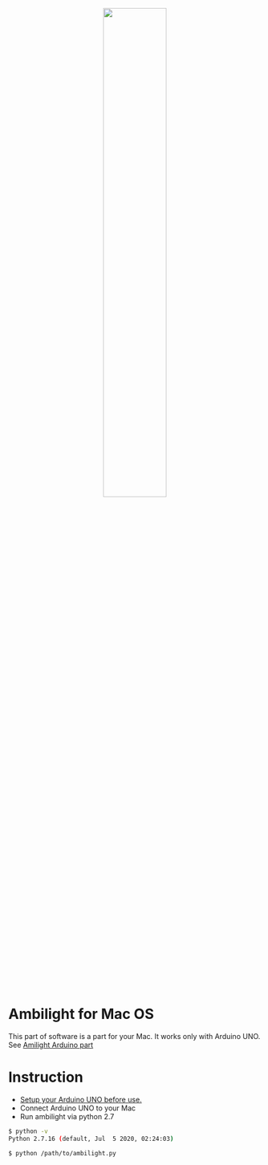 <p align="center"><img src="http://app.shopsline.ru/img-pic/kf/Hf3e4eb92d8c64b29bbdbb7538dbdf9c6I/DIY-Ambilight-RGB-5050.jpg_q50.jpg" width="50%" /></p>

# Ambilight for Mac OS

This part of software is a part for your Mac. It works only with Arduino UNO. See [Amilight Arduino part](https://github.com/sergeich5/Ambilight-Arduino-part)

# Instruction
  - [Setup your Arduino UNO before use.](https://github.com/sergeich5/Ambilight-Arduino-part)
  - Connect Arduino UNO to your Mac
  - Run ambilight via python 2.7
```sh
$ python -v
Python 2.7.16 (default, Jul  5 2020, 02:24:03)
```

```sh
$ python /path/to/ambilight.py
```
